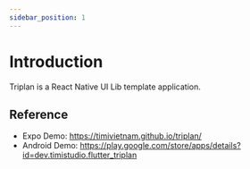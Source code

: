 ```yaml
---
sidebar_position: 1
---
```


# Introduction

Triplan is a React Native UI Lib template application.

## Reference

- Expo Demo: https://timivietnam.github.io/triplan/
- Android Demo: https://play.google.com/store/apps/details?id=dev.timistudio.flutter_triplan
